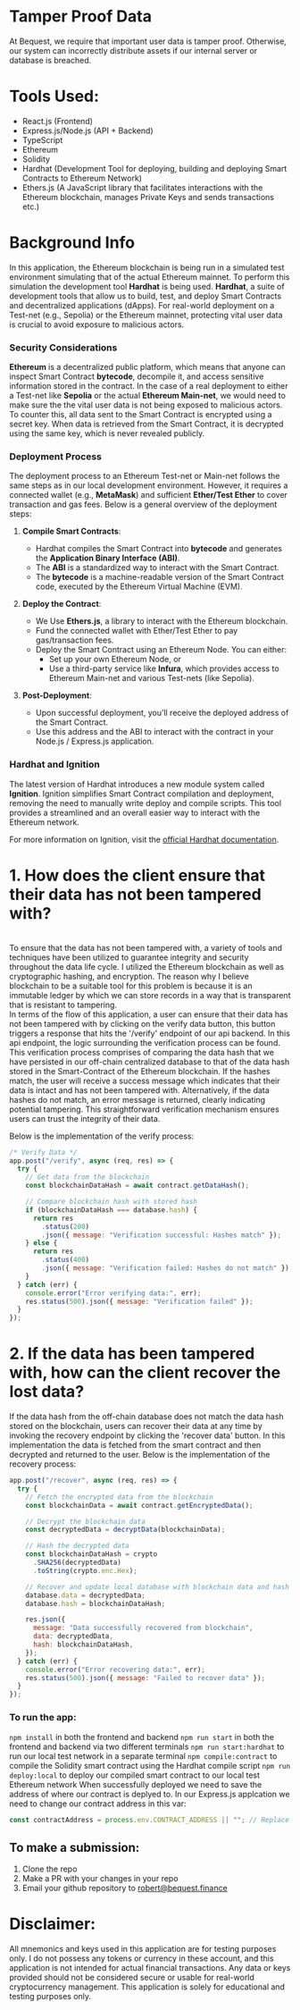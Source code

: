 # Tamper Proof Data

At Bequest, we require that important user data is tamper proof. Otherwise, our system can incorrectly distribute assets if our internal server or database is breached.

# Tools Used:

- React.js (Frontend)
- Express.js/Node.js (API + Backend)
- TypeScript
- Ethereum
- Solidity
- Hardhat (Development Tool for deploying, building and deploying Smart Contracts to Ethereum Network)
- Ethers.js (A JavaScript library that facilitates interactions with the Ethereum blockchain, manages Private Keys and sends transactions etc.)

# Background Info

In this application, the Ethereum blockchain is being run in a simulated test environment simulating that of the actual Ethereum mainnet.
To perform this simulation the development tool **Hardhat** is being used. **Hardhat**, a suite of development tools that allow us to build, test, and deploy Smart Contracts and decentralized applications (dApps). For real-world deployment on a Test-net (e.g., Sepolia) or the Ethereum mainnet, protecting vital user data is crucial to avoid exposure to malicious actors.

### Security Considerations

**Ethereum** is a decentralized public platform, which means that anyone can inspect Smart Contract **bytecode**, decompile it, and access sensitive information stored in the contract. In the case of a real deployment to either a Test-net like **Sepolia** or the actual **Ethereum Main-net**, we would need to make sure the the vital user data is not being exposed to malicious actors. To counter this, all data sent to the Smart Contract is encrypted using a secret key. When data is retrieved from the Smart Contract, it is decrypted using the same key, which is never revealed publicly.

### Deployment Process

The deployment process to an Ethereum Test-net or Main-net follows the same steps as in our local development environment. However, it requires a connected wallet (e.g., **MetaMask**) and sufficient **Ether/Test Ether** to cover transaction and gas fees. Below is a general overview of the deployment steps:

1. **Compile Smart Contracts**:

   - Hardhat compiles the Smart Contract into **bytecode** and generates the **Application Binary Interface (ABI)**.
   - The **ABI** is a standardized way to interact with the Smart Contract.
   - The **bytecode** is a machine-readable version of the Smart Contract code, executed by the Ethereum Virtual Machine (EVM).

2. **Deploy the Contract**:
   - We Use **Ethers.js**, a library to interact with the Ethereum blockchain.
   - Fund the connected wallet with Ether/Test Ether to pay gas/transaction fees.
   - Deploy the Smart Contract using an Ethereum Node. You can either:
     - Set up your own Ethereum Node, or
     - Use a third-party service like **Infura**, which provides access to Ethereum Main-net and various Test-nets (like Sepolia).
3. **Post-Deployment**:
   - Upon successful deployment, you’ll receive the deployed address of the Smart Contract.
   - Use this address and the ABI to interact with the contract in your Node.js / Express.js application.

### Hardhat and Ignition

The latest version of Hardhat introduces a new module system called **Ignition**. Ignition simplifies Smart Contract compilation and deployment, removing the need to manually write deploy and compile scripts. This tool provides a streamlined and an overall easier way to interact with the Ethereum network.

For more information on Ignition, visit the [official Hardhat documentation](https://hardhat.org/ignition/docs/getting-started#overview).

# 1. How does the client ensure that their data has not been tampered with?

<br />
To ensure that the data has not been tampered with, a variety of tools and techniques have been utilized to guarantee integrity and security throughout the data life cycle. I utilized the Ethereum blockchain as well as cryptographic hashing, and encryption. The reason why I believe blockchain to be a suitable tool for this problem is because it is an immutable ledger by which we can store records in a way that is transparent that is resistant to tampering.  
<br />
In terms of the flow of this application, a user can ensure that their data has not been tampered with by clicking on the verify data button, this button triggers a response that hits the '/verify' endpoint of our api backend. In this api endpoint, the logic surrounding the verification process can be found. This verification process comprises of comparing the data hash that we have persisted in our off-chain centralized database to that of the data hash stored in the Smart-Contract of the Ethereum blockchain. If the hashes match, the user will receive a success message which indicates that their data is intact and has not been tampered with. Alternatively, if the data hashes do not match, an error message is returned, clearly indicating potential tampering. This straightforward verification mechanism ensures users can trust the integrity of their data.

Below is the implementation of the verify process:

```javascript
/* Verify Data */
app.post("/verify", async (req, res) => {
  try {
    // Get data from the blockchain
    const blockchainDataHash = await contract.getDataHash();

    // Compare blockchain hash with stored hash
    if (blockchainDataHash === database.hash) {
      return res
        .status(200)
        .json({ message: "Verification successful: Hashes match" });
    } else {
      return res
        .status(400)
        .json({ message: "Verification failed: Hashes do not match" });
    }
  } catch (err) {
    console.error("Error verifying data:", err);
    res.status(500).json({ message: "Verification failed" });
  }
});
```

# 2. If the data has been tampered with, how can the client recover the lost data?

If the data hash from the off-chain database does not match the data hash stored on the blockchain, users can recover their data at any time by invoking the recovery endpoint by clicking the 'recover data' button. In this implementation the data is fetched from the smart contract and then decrypted and returned to the user. Below is the implementation of the recovery process:

```javascript
app.post("/recover", async (req, res) => {
  try {
    // Fetch the encrypted data from the blockchain
    const blockchainData = await contract.getEncryptedData();

    // Decrypt the blockchain data
    const decryptedData = decryptData(blockchainData);

    // Hash the decrypted data
    const blockchainDataHash = crypto
      .SHA256(decryptedData)
      .toString(crypto.enc.Hex);

    // Recover and update local database with blockchain data and hash
    database.data = decryptedData;
    database.hash = blockchainDataHash;

    res.json({
      message: "Data successfully recovered from blockchain",
      data: decryptedData,
      hash: blockchainDataHash,
    });
  } catch (err) {
    console.error("Error recovering data:", err);
    res.status(500).json({ message: "Failed to recover data" });
  }
});
```

### To run the app:

`npm install` in both the frontend and backend
`npm run start` in both the frontend and backend via two different terminals
`npm run start:hardhat` to run our local test network in a separate terminal
`npm compile:contract` to compile the Solidity smart contract using the Hardhat compile script
`npm run deploy:local` to deploy our compiled smart contract to our local test Ethereum network
When successfully deployed we need to save the address of where our contract is deplyed to.
In our Express.js applcation we need to change our contract address in this var:

```javascript
const contractAddress = process.env.CONTRACT_ADDRESS || ""; // Replace with actual address of deployed contract
```

## To make a submission:

1. Clone the repo
2. Make a PR with your changes in your repo
3. Email your github repository to robert@bequest.finance

# Disclaimer:

All mnemonics and keys used in this application are for testing purposes only. I do not possess any tokens or currency in these account, and this application is not intended for actual financial transactions. Any data or keys provided should not be considered secure or usable for real-world cryptocurrency management. This application is solely for educational and testing purposes only.
